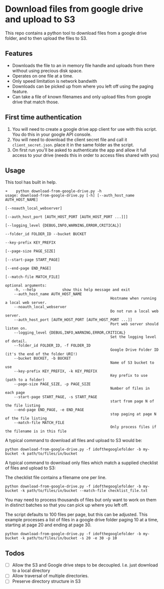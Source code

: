 # Download files from google drive and upload to S3

This repo contains a python tool to download files from a google drive folder, and to then upload the files to S3.

## Features

* Downloads the file to an in memory file handle and uploads from there without using precious disk space.
* Operates on one file at a time.
* Only speed limitation is network bandwith
* Downloads can be picked up from where you left off using the paging feature.
* Can take a file of known filenames and only upload files from google drive that match those.

## First time authentication

1. You will need to create a google drive app client for use with this script. You do this in your google API console.
1. You will need to download the client secret file and call it `client_secret.json`. place it in the same folder as the script.
1. On first run you'll be asked to authenticate the app and allow it full access to your drive (needs this in order to access files shared with you)

## Usage

This tool has built in help.

```(bash)
➜    python download-from-google-drive.py -h
usage: download-from-google-drive.py [-h] [--auth_host_name AUTH_HOST_NAME]
																		 [--noauth_local_webserver]
																		 [--auth_host_port [AUTH_HOST_PORT [AUTH_HOST_PORT ...]]]
																		 [--logging_level {DEBUG,INFO,WARNING,ERROR,CRITICAL}]
																		 --folder_id FOLDER_ID --bucket BUCKET
																		 --key-prefix KEY_PREFIX
																		 [--page-size PAGE_SIZE]
																		 [--start-page START_PAGE]
																		 [--end-page END_PAGE]
																		 [--match-file MATCH_FILE]

optional arguments:
	-h, --help            show this help message and exit
	--auth_host_name AUTH_HOST_NAME
												Hostname when running a local web server.
	--noauth_local_webserver
												Do not run a local web server.
	--auth_host_port [AUTH_HOST_PORT [AUTH_HOST_PORT ...]]
												Port web server should listen on.
	--logging_level {DEBUG,INFO,WARNING,ERROR,CRITICAL}
												Set the logging level of detail.
	--folder_id FOLDER_ID, -f FOLDER_ID
												Google Drive Folder ID (it's the end of the folder URI!)
	--bucket BUCKET, -b BUCKET
												Name of S3 bucket to use
	--key-prefix KEY_PREFIX, -k KEY_PREFIX
												Key prefix to use (path to a folder)
	--page-size PAGE_SIZE, -p PAGE_SIZE
												Number of files in each page
	--start-page START_PAGE, -s START_PAGE
												start from page N of the file listing
	--end-page END_PAGE, -e END_PAGE
												stop paging at page N of the file listing
	--match-file MATCH_FILE
												Only process files if the filename is in this file
```

A typical command to download all files and upload to S3 would be:

```(bash)
python download-from-google-drive.py -f idofthegooglefolder -b my-bucket -k path/to/files/in/bucket
```

A typical command to download only files which match a supplied checklist of files and upload to S3:

The checklist file contains a filename one per line.

```(bash)
python download-from-google-drive.py -f idofthegooglefolder -b my-bucket -k path/to/files/in/bucket --match-file checklist_file.txt
```

You may need to process thousands of files but only want to work on them in distinct batches so that you can pick up where you left off.

The script defaults to 100 files per page, but this can be adjusted. This example processes a list of files in a google drive folder paging 10 at a time, starting at page 20 and ending at page 30.

```(bash)
python download-from-google-drive.py -f idofthegooglefolder -b my-bucket -k path/to/files/in/bucket -s 20 -e 30 -p 10
```

## Todos

* [ ] Allow the S3 and Google drive steps to be decoupled. I.e. just download to a local directory
* [ ] Allow traversal of multiple directories.
* [ ] Preserve directory structure in S3

